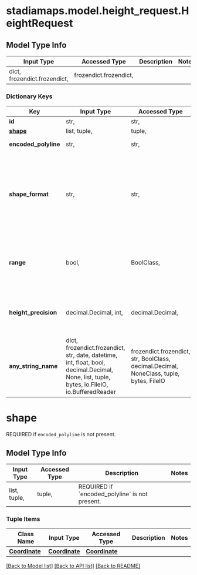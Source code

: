 # stadiamaps.model.height_request.HeightRequest

## Model Type Info
Input Type | Accessed Type | Description | Notes
------------ | ------------- | ------------- | -------------
dict, frozendict.frozendict,  | frozendict.frozendict,  |  | 

### Dictionary Keys
Key | Input Type | Accessed Type | Description | Notes
------------ | ------------- | ------------- | ------------- | -------------
**id** | str,  | str,  | An identifier to disambiguate requests (echoed by the server). | [optional] 
**[shape](#shape)** | list, tuple,  | tuple,  | REQUIRED if &#x60;encoded_polyline&#x60; is not present. | [optional] 
**encoded_polyline** | str,  | str,  | REQUIRED if &#x60;shape&#x60; is not present. An encoded polyline (https://developers.google.com/maps/documentation/utilities/polylinealgorithm). | [optional] 
**shape_format** | str,  | str,  | Specifies whether the polyline is encoded with 6 digit precision (polyline6) or 5 digit precision (polyline5). | [optional] must be one of ["polyline6", "polyline5", ] if omitted the server will use the default value of "polyline6"
**range** | bool,  | BoolClass,  | Controls whether or not the returned array is one-dimensional (height only) or two-dimensional (with a range and height). The range dimension can be used to generate a graph or steepness gradient along a route. | [optional] if omitted the server will use the default value of False
**height_precision** | decimal.Decimal, int,  | decimal.Decimal,  | The decimal precision (number of digits after the point) of the output. When 0, integer values are returned. Valid values are 0, 1, and 2. | [optional] if omitted the server will use the default value of 0
**any_string_name** | dict, frozendict.frozendict, str, date, datetime, int, float, bool, decimal.Decimal, None, list, tuple, bytes, io.FileIO, io.BufferedReader | frozendict.frozendict, str, BoolClass, decimal.Decimal, NoneClass, tuple, bytes, FileIO | any string name can be used but the value must be the correct type | [optional]

# shape

REQUIRED if `encoded_polyline` is not present.

## Model Type Info
Input Type | Accessed Type | Description | Notes
------------ | ------------- | ------------- | -------------
list, tuple,  | tuple,  | REQUIRED if &#x60;encoded_polyline&#x60; is not present. | 

### Tuple Items
Class Name | Input Type | Accessed Type | Description | Notes
------------- | ------------- | ------------- | ------------- | -------------
[**Coordinate**](Coordinate.md) | [**Coordinate**](Coordinate.md) | [**Coordinate**](Coordinate.md) |  | 

[[Back to Model list]](../../README.md#documentation-for-models) [[Back to API list]](../../README.md#documentation-for-api-endpoints) [[Back to README]](../../README.md)


